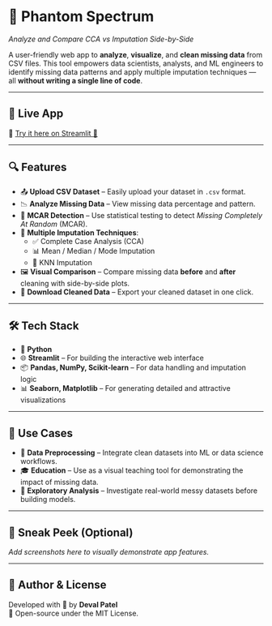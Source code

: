 # 👻 Phantom Spectrum  
*Analyze and Compare CCA vs Imputation Side-by-Side*

A user-friendly web app to **analyze**, **visualize**, and **clean missing data** from CSV files. This tool empowers data scientists, analysts, and ML engineers to identify missing data patterns and apply multiple imputation techniques — all **without writing a single line of code**.

---

## 🔗 Live App  
🎯 [Try it here on Streamlit 🚀](https://phantomspectrum-visualize-data-cleaning-techniques.streamlit.app/)

---

## 🔍 Features  
- 📤 **Upload CSV Dataset** – Easily upload your dataset in `.csv` format.  
- 📉 **Analyze Missing Data** – View missing data percentage and pattern.  
- 🧠 **MCAR Detection** – Use statistical testing to detect *Missing Completely At Random* (MCAR).  
- 🧮 **Multiple Imputation Techniques**:  
  - ✅ Complete Case Analysis (CCA)  
  - 📊 Mean / Median / Mode Imputation  
  - 🤖 KNN Imputation  
- 🖼 **Visual Comparison** – Compare missing data **before** and **after** cleaning with side-by-side plots.  
- 💾 **Download Cleaned Data** – Export your cleaned dataset in one click.

---

## 🛠 Tech Stack  
- 🐍 **Python**  
- 🌐 **Streamlit** – For building the interactive web interface  
- 📦 **Pandas, NumPy, Scikit-learn** – For data handling and imputation logic  
- 📊 **Seaborn, Matplotlib** – For generating detailed and attractive visualizations

---

## 🤖 Use Cases  
- 🧹 **Data Preprocessing** – Integrate clean datasets into ML or data science workflows.  
- 🎓 **Education** – Use as a visual teaching tool for demonstrating the impact of missing data.  
- 🔬 **Exploratory Analysis** – Investigate real-world messy datasets before building models.

---

## 📸 Sneak Peek (Optional)
_Add screenshots here to visually demonstrate app features._

---

## 🧠 Author & License  
Developed with 💙 by **Deval Patel**  
📜 Open-source under the MIT License.  
